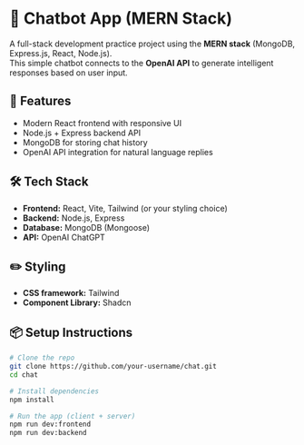# 🧠 Chatbot App (MERN Stack)

A full-stack development practice project using the **MERN stack** (MongoDB, Express.js, React, Node.js).  
This simple chatbot connects to the **OpenAI API** to generate intelligent responses based on user input.

## 🚀 Features
- Modern React frontend with responsive UI
- Node.js + Express backend API
- MongoDB for storing chat history
- OpenAI API integration for natural language replies

## 🛠 Tech Stack
- **Frontend:** React, Vite, Tailwind (or your styling choice)
- **Backend:** Node.js, Express
- **Database:** MongoDB (Mongoose)
- **API:** OpenAI ChatGPT

## ✏️ Styling
- **CSS framework:** Tailwind
- **Component Library:** Shadcn

## 📦 Setup Instructions

```bash
# Clone the repo
git clone https://github.com/your-username/chat.git
cd chat

# Install dependencies
npm install

# Run the app (client + server)
npm run dev:frontend
npm run dev:backend
